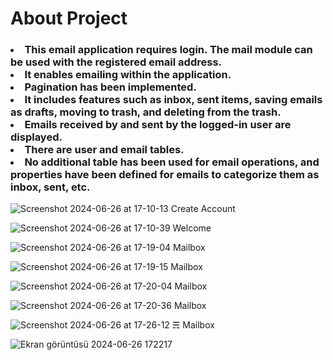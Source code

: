 <h1> About Project </h1>
<h3>
<li>This email application requires login. The mail module can be used with the registered email address.</li>
<li>It enables emailing within the application.</li>
<li>Pagination has been implemented.</li>
<li>It includes features such as inbox, sent items, saving emails as drafts, moving to trash, and deleting from the trash.</li>
<li>Emails received by and sent by the logged-in user are displayed.</li>
<li>There are user and email tables.</li>
<li>No additional table has been used for email operations, and properties have been defined for emails to categorize them as inbox, sent, etc.</li>
</h3>

![Screenshot 2024-06-26 at 17-10-13 Create Account](https://github.com/Faruk-Celik/UserMessageApplication/assets/72822335/62a7a302-767b-4adb-bd64-e39433efc8cb)

![Screenshot 2024-06-26 at 17-10-39 Welcome](https://github.com/Faruk-Celik/UserMessageApplication/assets/72822335/4da514ee-de4f-4657-af27-b55156173c26)

![Screenshot 2024-06-26 at 17-19-04 Mailbox](https://github.com/Faruk-Celik/UserMessageApplication/assets/72822335/17adc474-bb8d-4517-971f-967a998f9aa5)

![Screenshot 2024-06-26 at 17-19-15 Mailbox](https://github.com/Faruk-Celik/UserMessageApplication/assets/72822335/48d3e39f-622d-41ef-8ed4-9d977cd82c95)

![Screenshot 2024-06-26 at 17-20-04 Mailbox](https://github.com/Faruk-Celik/UserMessageApplication/assets/72822335/aa1c25fb-bad7-41f4-abb5-9dd7cb4b29e1)

![Screenshot 2024-06-26 at 17-20-36 Mailbox](https://github.com/Faruk-Celik/UserMessageApplication/assets/72822335/2764de3b-03c5-420d-923a-657b0f1b2a47)

![Screenshot 2024-06-26 at 17-26-12 ☴ Mailbox](https://github.com/Faruk-Celik/UserMessageApplication/assets/72822335/795e50bf-b4c5-4723-b080-6492c3cfa88c)

![Ekran görüntüsü 2024-06-26 172217](https://github.com/Faruk-Celik/UserMessageApplication/assets/72822335/bb1f9c84-8d45-4085-8599-bc090efbab96)

